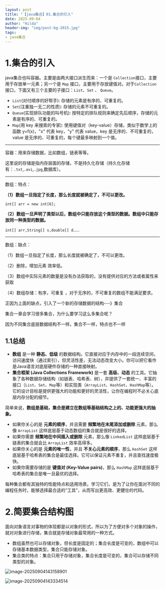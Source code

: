 ```yaml
---
layout: post
title: "【java集合】01.集合的引入"
date: 2025-09-04
author: "Hilda"
header-img: "img/post-bg-2015.jpg"
tags:
- java集合
---
```


<script type="text/javascript"
        src="https://cdnjs.cloudflare.com/ajax/libs/mathjax/2.7.5/MathJax.js?config=TeX-AMS-MML_SVG">
</script>




# 1.集合的引入

java集合也叫容器。主要是由两大接口派生而来：一个是 `Collection`接口，主要用于存放单一元素；另一个是 `Map` 接口，主要用于存放键值对。对于`Collection` 接口，下面又有三个主要的子接口：`List`、`Set` 、 `Queue`。

- `List`(对付顺序的好帮手): 存储的元素是有序的、可重复的。
- `Set`(注重独一无二的性质): 存储的元素不可重复的。
- `Queue`(实现排队功能的叫号机): 按特定的排队规则来确定先后顺序，存储的元素是有序的、可重复的。
- `Map`(用 key 来搜索的专家): 使用键值对（key-value）存储，类似于数学上的函数 y=f(x)，"x" 代表 key，"y" 代表 value，key 是无序的、不可重复的，value 是无序的、可重复的，每个键最多映射到一个值。

------

容器：用来存储数据，比如数组，链表等等。

这里说的存储是指内存层面的存储，不是持久化存储（持久化存储有：`.txt`,`.avi`,`.jpg`,数据库）。

-----

数组：特点：

**（1）数组一旦指定了长度，那么长度就被确定了，不可以更改。**

`int[] arr = new int[6]; `

**（2）数组一旦声明了类型以后，数组中只能存放这个类型的数据。数组中只能存放同一种类型的数据。**

`int[] arr,String[] s,double[] d`.....

---

数组：缺点：

（1）数组一旦指定了长度，那么长度就被确定了，不可以更改。

（2）删除，增加元素  效率低。

（3）数组中实际元素的数量是没有办法获取的，没有提供对应的方法或者属性来获取

（4）数组存储：有序，可重复 ，对于无序的，不可重复的数组不能满足要求。



正因为上面的缺点，引入了一个新的存储数据的结构---》集合



集合一章会学习很多集合，为什么要学习这么多集合呢？

因为不同集合底层数据结构不一样。集合不一样，特点也不一样

## 1.1总结

- **数组** 是一种 **静态、低级** 的数据结构。它直接对应于内存中的一段连续空间，访问速度快（通过索引），但灵活性差，无法动态改变大小。你可以把它看作是Java语言对底层硬件存储的一种直接映射。
- **集合框架 (Java Collections Framework)** 是一套 **高级、动态** 的工具。它抽象了各种数据存储结构（如链表、哈希表、树），并提供了一套统一、丰富的接口（`List`、`Set`、`Map`等）和实现类（`ArrayList`、`HashSet`、`HashMap`等）。它的设计目标是提供更强大的功能和更好的灵活性，让你在编程时不必关心底层内存分配的细节。

简单来说，**数组是基础，集合是建立在数组等基础结构之上的、功能更强大的抽象。**

- 如果你关心的是 **元素的顺序**，并且需要 **频繁地在末尾添加或删除** 元素，那么像 `ArrayList` 这样底层基于动态数组的集合就是很好的选择。
- 如果你需要 **频繁地在中间插入或删除** 元素，那么像 `LinkedList` 这样底层基于链表的集合就会比 `ArrayList` 效率高得多。
- 如果你关心的是 **元素的唯一性**，并且 **不关心元素的顺序**，那么 `HashSet` 这样底层基于哈希表的集合是最佳选择。它可以保证元素不重复，并且查找速度极快。
- 如果你需要存储的是 **键值对 (Key-Value pairs)**，那么 `HashMap` 这样底层基于哈希表的集合是唯一且最优的选择。

每种集合都有其独特的性能特点和适用场景。学习它们，是为了让你在面对不同的编程任务时，能够选择最合适的“工具”，从而写出更高效、更健壮的代码。

# 2.简要集合结构图

面向对象语言对事物的体现都是以对象的形式，所以为了方便对多个对象的操作，就对对象进行存储，集合就是存储对象最常用的一种方式。

- 数组虽然也可以存储对象，但长度是固定的；集合长度是可变的，数组中可以存储基本数据类型，集合只能存储对象。
- 集合类的特点：集合只用于存储对象，集合长度是可变的，集合可以存储不同类型的对象。

![image-20250904143158901](https://wechat01.oss-cn-hangzhou.aliyuncs.com/img/image-20250904143158901.png)



![image-20250904143334514](https://wechat01.oss-cn-hangzhou.aliyuncs.com/img/image-20250904143334514.png)























